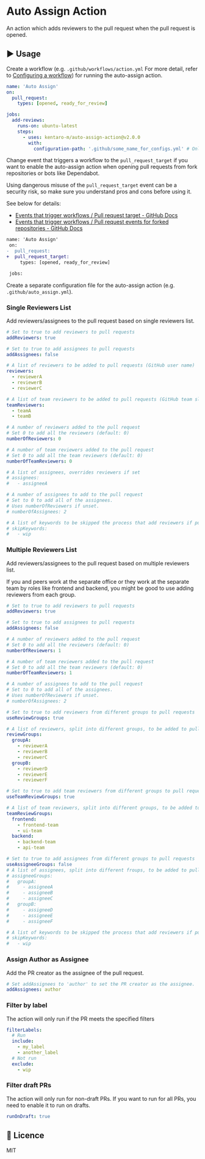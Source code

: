 # Auto Assign Action

An action which adds reviewers to the pull request when the pull request is opened.

## :arrow_forward: Usage

Create a workflow (e.g. `.github/workflows/action.yml` For more detail, refer to [Configuring a workflow](https://help.github.com/en/articles/configuring-a-workflow#creating-a-workflow-file)) for running the auto-assign action.

```yml
name: 'Auto Assign'
on:
  pull_request:
    types: [opened, ready_for_review]

jobs:
  add-reviews:
    runs-on: ubuntu-latest
    steps:
      - uses: kentaro-m/auto-assign-action@v2.0.0
        with:
          configuration-path: '.github/some_name_for_configs.yml' # Only needed if you use something other than .github/auto_assign.yml
```

Change event that triggers a workflow to the `pull_request_target` if you want to enable the auto-assign action when opening pull requests from fork repositories or bots like Dependabot.

Using dangerous misuse of the `pull_request_target` event can be a security risk, so make sure you understand pros and cons before using it. 

See below for details:

- [Events that trigger workflows / Pull request target - GitHub Docs](https://docs.github.com/en/actions/learn-github-actions/events-that-trigger-workflows#pull_request_target)
- [Events that trigger workflows / Pull request events for forked repositories - GitHub Docs](https://docs.github.com/en/actions/learn-github-actions/events-that-trigger-workflows#pull-request-events-for-forked-repositories)

```diff
name: 'Auto Assign'
 on:
-  pull_request:
+  pull_request_target:
     types: [opened, ready_for_review]

 jobs:
```

Create a separate configuration file for the auto-assign action (e.g. `.github/auto_assign.yml`).

### Single Reviewers List

Add reviewers/assignees to the pull request based on single reviewers list.

```yaml
# Set to true to add reviewers to pull requests
addReviewers: true

# Set to true to add assignees to pull requests
addAssignees: false

# A list of reviewers to be added to pull requests (GitHub user name)
reviewers:
  - reviewerA
  - reviewerB
  - reviewerC

# A list of team reviewers to be added to pull requests (GitHub team slug)
teamReviewers:
  - teamA
  - teamB

# A number of reviewers added to the pull request
# Set 0 to add all the reviewers (default: 0)
numberOfReviewers: 0

# A number of team reviewers added to the pull request
# Set 0 to add all the team reviewers (default: 0)
numberOfTeamReviewers: 0

# A list of assignees, overrides reviewers if set
# assignees:
#   - assigneeA

# A number of assignees to add to the pull request
# Set to 0 to add all of the assignees.
# Uses numberOfReviewers if unset.
# numberOfAssignees: 2

# A list of keywords to be skipped the process that add reviewers if pull requests include it
# skipKeywords:
#   - wip
```

### Multiple Reviewers List

Add reviewers/assignees to the pull request based on multiple reviewers list.

If you and peers work at the separate office or they work at the separate team by roles like frontend and backend, you might be good to use adding reviewers from each group.

```yaml
# Set to true to add reviewers to pull requests
addReviewers: true

# Set to true to add assignees to pull requests
addAssignees: false

# A number of reviewers added to the pull request
# Set 0 to add all the reviewers (default: 0)
numberOfReviewers: 1

# A number of team reviewers added to the pull request  
# Set 0 to add all the team reviewers (default: 0)
numberOfTeamReviewers: 1

# A number of assignees to add to the pull request
# Set to 0 to add all of the assignees.
# Uses numberOfReviewers if unset.
# numberOfAssignees: 2

# Set to true to add reviewers from different groups to pull requests
useReviewGroups: true

# A list of reviewers, split into different groups, to be added to pull requests (GitHub user name)
reviewGroups:
  groupA:
    - reviewerA
    - reviewerB
    - reviewerC
  groupB:
    - reviewerD
    - reviewerE
    - reviewerF

# Set to true to add team reviewers from different groups to pull requests
useTeamReviewGroups: true

# A list of team reviewers, split into different groups, to be added to pull requests (GitHub team slug)
teamReviewGroups:
  frontend:
    - frontend-team
    - ui-team
  backend:
    - backend-team
    - api-team

# Set to true to add assignees from different groups to pull requests
useAssigneeGroups: false
# A list of assignees, split into different froups, to be added to pull requests (GitHub user name)
# assigneeGroups:
#   groupA:
#     - assigneeA
#     - assigneeB
#     - assigneeC
#   groupB:
#     - assigneeD
#     - assigneeE
#     - assigneeF

# A list of keywords to be skipped the process that add reviewers if pull requests include it
# skipKeywords:
#   - wip
```

### Assign Author as Assignee

Add the PR creator as the assignee of the pull request.

```yaml
# Set addAssignees to 'author' to set the PR creator as the assignee.
addAssignees: author
```

### Filter by label

The action will only run if the PR meets the specified filters

```yaml
filterLabels:
  # Run
  include:
    - my_label
    - another_label
  # Not run
  exclude:
    - wip
```

### Filter draft PRs

The action will only run for non-draft PRs. If you want to run for all PRs, you need to enable it to run on drafts.

```yaml
runOnDraft: true
```

## :memo: Licence

MIT
